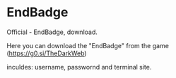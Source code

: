 # EndBadge
Official - EndBadge, download.



Here you can download the "EndBadge" from the game (https://g0.si/TheDarkWeb) 

inculdes: username, passwornd and terminal site.
